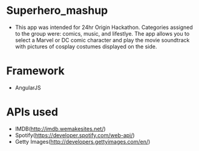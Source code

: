 # Superhero_mashup

* This app was intended for 24hr Origin Hackathon. Categories assigned to the group were: comics, music, and lifestlye. The app allows you to select a Marvel or DC comic character and play the movie soundtrack with pictures of cosplay costumes displayed on the side.

# Framework
* AngularJS

# APIs used
* IMDB(http://imdb.wemakesites.net/)
* Spotify(https://developer.spotify.com/web-api/)
* Getty Images(http://developers.gettyimages.com/en/)




